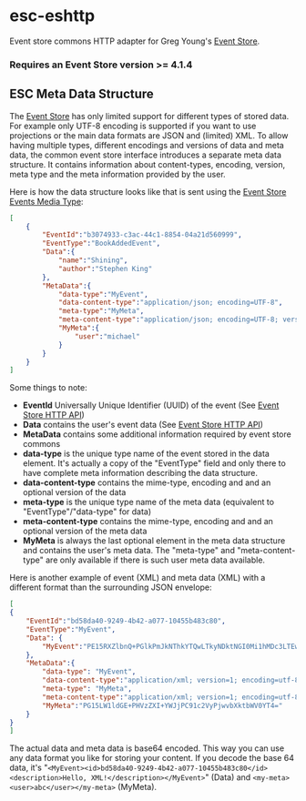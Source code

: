 # esc-eshttp
Event store commons HTTP adapter for Greg Young's [Event Store](https://www.geteventstore.com/).

### Requires an Event Store version >= 4.1.4

## ESC Meta Data Structure
The [Event Store](https://geteventstore.com/) has only limited support for different types of stored data. For example only UTF-8 encoding is supported if you want to use projections or the main data formats are JSON and (limited) XML. To allow having multiple types, different encodings and versions of data and meta data, the common event store interface introduces 
a separate meta data structure. It contains information about content-types, encoding, version, meta type and 
the meta information provided by the user.

Here is how the data structure looks like that is sent using the [Event Store Events Media Type](http://docs.geteventstore.com/http-api/3.9.0/writing-to-a-stream/):
```json
[
    {
        "EventId":"b3074933-c3ac-44c1-8854-04a21d560999",
        "EventType":"BookAddedEvent",
        "Data":{
            "name":"Shining",
            "author":"Stephen King"
        },
        "MetaData":{
	        "data-type":"MyEvent",
            "data-content-type":"application/json; encoding=UTF-8",
	        "meta-type":"MyMeta",
            "meta-content-type":"application/json; encoding=UTF-8; version=3",
            "MyMeta":{
                "user":"michael"
            }
        }
    }
]
```
Some things to note:
- **EventId** Universally Unique Identifier (UUID) of the event (See [Event Store HTTP API](http://docs.geteventstore.com/http-api/3.9.0/writing-to-a-stream/)) 
- **Data** contains the user's event data (See [Event Store HTTP API](http://docs.geteventstore.com/http-api/3.9.0/writing-to-a-stream/))
- **MetaData** contains some additional information required by event store commons
- **data-type** is the unique type name of the event stored in the data element. It's actually a copy of the "EventType" field and only there to have complete meta information describing the data structure.
- **data-content-type** contains the mime-type, encoding and and an optional version of the data 
- **meta-type** is the unique type name of the meta data (equivalent to "EventType"/"data-type" for data)
- **meta-content-type** contains the mime-type, encoding and and an optional version of the meta data
- **MyMeta** is always the last optional element in the meta data structure and contains the user's meta data. The "meta-type" and "meta-content-type" are only available if there is such user meta data available. 

Here is another example of event (XML) and meta data (XML) with a different format than the surrounding JSON envelope:
```json
[
{
    "EventId":"bd58da40-9249-4b42-a077-10455b483c80",
    "EventType":"MyEvent",
    "Data": {
        "MyEvent":"PE15RXZlbnQ+PGlkPmJkNThkYTQwLTkyNDktNGI0Mi1hMDc3LTEwNDU1YjQ4M2M4MDwvaWQ+PGRlc2NyaXB0aW9uPkhlbGxvLCBYTUwhPC9kZXNjcmlwdGlvbj48L015RXZlbnQ+"   
    },
    "MetaData":{
        "data-type": "MyEvent",
        "data-content-type":"application/xml; version=1; encoding=utf-8; transfer-encoding=base64",
        "meta-type": "MyMeta",
        "meta-content-type":"application/xml; version=1; encoding=utf-8; transfer-encoding=base64",
        "MyMeta":"PG15LW1ldGE+PHVzZXI+YWJjPC91c2VyPjwvbXktbWV0YT4=" 
    }
}
]
```
The actual data and meta data is base64 encoded. This way you can use any data format you like for storing your content.
If you decode the base 64 data, it's "```<MyEvent><id>bd58da40-9249-4b42-a077-10455b483c80</id><description>Hello, XML!</description></MyEvent>```" (Data) and 
```<my-meta><user>abc</user></my-meta>``` (MyMeta).

